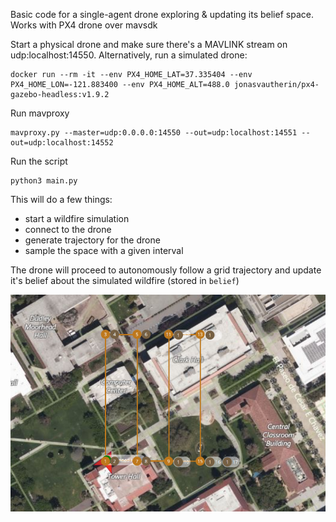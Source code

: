 Basic code for a single-agent drone exploring & updating its belief space. Works with PX4 drone over mavsdk


Start a physical drone and make sure there's a MAVLINK stream on udp:localhost:14550.
Alternatively, run a simulated drone:

```shell
docker run --rm -it --env PX4_HOME_LAT=37.335404 --env PX4_HOME_LON=-121.883400 --env PX4_HOME_ALT=488.0 jonasvautherin/px4-gazebo-headless:v1.9.2
```

Run mavproxy

```shell
mavproxy.py --master=udp:0.0.0.0:14550 --out=udp:localhost:14551 --out=udp:localhost:14552
```

Run the script
```
python3 main.py 
```

This will do a few things:

- start a wildfire simulation
- connect to the drone
- generate trajectory for the drone
- sample the space with a given interval

The drone will proceed to autonomously follow a grid trajectory and update it's belief about the simulated wildfire (stored in ```belief```)

![](grid.png)